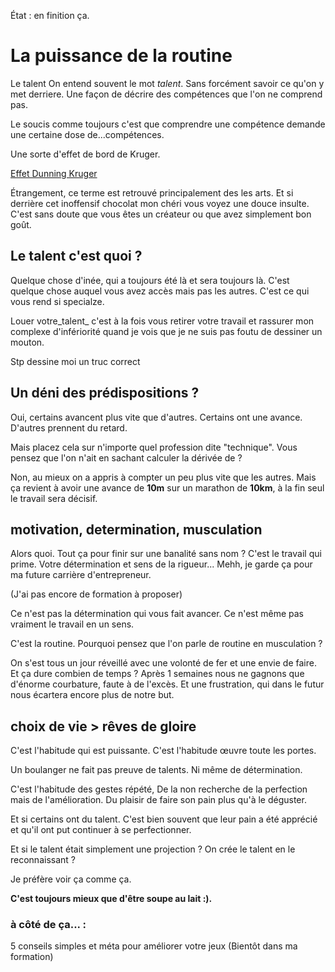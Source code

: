 État : en finition ça.

# La puissance de la routine 

Le talent 
On entend souvent le mot _talent_.
Sans forcément savoir ce qu'on y met derriere.
Une façon de décrire des compétences que l'on ne comprend pas.

Le soucis comme toujours c'est que comprendre une compétence demande une certaine dose de...compétences.

Une sorte d'effet de bord de Kruger.

[Effet Dunning Kruger](https://fr.m.wikipedia.org/wiki/Effet_Dunning-Kruger)

Étrangement, ce terme est retrouvé principalement des les arts.
Et si derrière cet inoffensif chocolat mon chéri vous voyez une douce insulte.
C'est sans doute que vous êtes un créateur ou que avez simplement bon goût.



## Le talent c'est quoi ?
Quelque chose d'inée, qui a toujours été là et sera toujours là.
C'est quelque chose auquel vous avez accès mais pas les autres.
C'est ce qui vous rend si specialze.

Louer votre_talent_ c'est à la fois vous retirer votre travail et rassurer mon complexe d'infériorité quand je vois que je ne suis pas foutu de dessiner un mouton.

Stp dessine moi un truc correct

## Un déni des prédispositions ?

Oui, certains avancent plus vite que d'autres. Certains ont une avance.
D'autres prennent du retard.

Mais placez cela sur n'importe quel profession dite "technique".
Vous pensez que l'on n'ait en sachant calculer la dérivée de ?

Non, au mieux on a appris à compter un peu plus vite que les autres.
Mais ça revient à avoir une avance de **10m** sur un marathon de **10km**, à la fin seul le travail sera décisif.

## motivation, determination, musculation 

Alors quoi. Tout ça pour finir sur une banalité sans nom ?
C'est le travail qui prime.
Votre détermination et sens de la rigueur...
Mehh, je garde ça pour ma future carrière d'entrepreneur.

(J'ai pas encore de formation à proposer)

Ce n'est pas la détermination qui vous fait avancer.
Ce n'est même pas vraiment le travail en un sens.

C'est la routine.
Pourquoi pensez que l'on parle de routine en musculation ?

On s'est tous un jour réveillé avec une volonté de fer et une envie de faire.
Et ça dure combien de temps ?
Après 1 semaines nous ne gagnons que d'énorme courbature, faute à de l'excès.
Et une frustration, qui dans le futur nous écartera encore plus de notre but.

## choix de vie > rêves de gloire 

C'est l'habitude qui est puissante.
C'est l'habitude œuvre toute les portes.


Un boulanger ne fait pas preuve de talents.
Ni même de détermination.

C'est l'habitude des gestes répété,
De la non recherche de la perfection mais de l'amélioration.
Du plaisir de faire son pain plus qu'à le déguster.

Et si certains ont du talent.
C'est bien souvent que leur pain a été apprécié et qu'il ont put continuer à se perfectionner.

Et si le talent était simplement une projection ?
On crée le talent en le reconnaissant ?

Je préfère voir ça comme ça.

**C'est toujours mieux que d'être soupe au lait :).**

### à côté de ça... :
5 conseils simples et méta pour améliorer votre jeux
(Bientôt dans ma formation)
